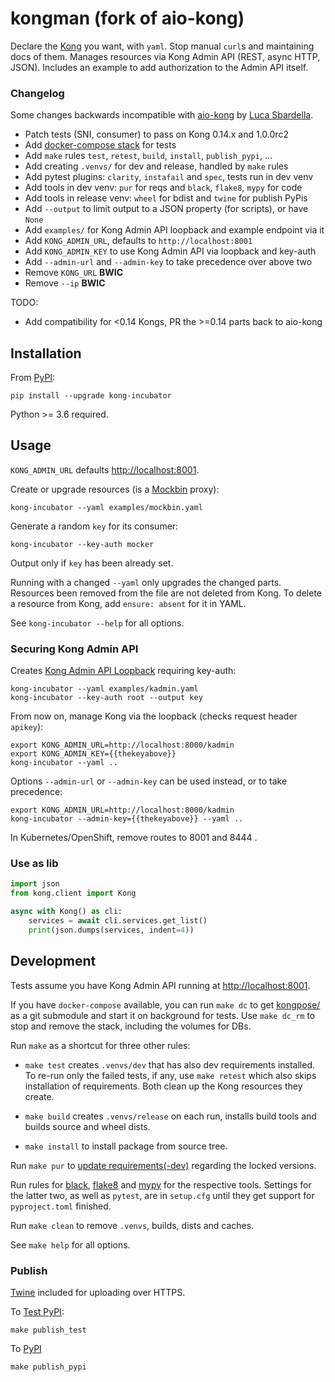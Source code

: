 # kongman (fork of aio-kong)

Declare the [Kong](https://konghq.com/solutions/gateway/) you want, with `yaml`.
Stop manual `curl`s and maintaining docs of them.
Manages resources via Kong Admin API (REST, async HTTP, JSON).
Includes an example to add authorization to the Admin API itself.

### Changelog

Some changes backwards incompatible with [aio-kong](https://github.com/lendingblock/aio-kong) by [Luca Sbardella](https://github.com/lsbardel).

  - Patch tests (SNI, consumer) to pass on Kong 0.14.x and 1.0.0rc2
  - Add [docker-compose stack](https://github.com/asyrjasalo/kongpose) for tests
  - Add `make` rules `test`, `retest`, `build`, `install`, `publish_pypi`, ...
  - Add creating `.venvs/` for dev and release, handled by `make` rules
  - Add pytest plugins: `clarity`, `instafail` and `spec`, tests run in dev venv
  - Add tools in dev venv: `pur` for reqs and `black`, `flake8`, `mypy` for code
  - Add tools in release venv: `wheel` for bdist and `twine` for publish PyPis
  - Add `--output` to limit output to a JSON property (for scripts), or have `None`
  - Add `examples/` for Kong Admin API loopback and example endpoint via it
  - Add `KONG_ADMIN_URL`, defaults to `http://localhost:8001`
  - Add `KONG_ADMIN_KEY` to use Kong Admin API via loopback and key-auth
  - Add `--admin-url` and `--admin-key` to take precedence over above two
  - Remove `KONG_URL` **BWIC**
  - Remove `--ip` **BWIC**

TODO:
  - Add compatibility for <0.14 Kongs, PR the >=0.14 parts back to aio-kong


## Installation

From [PyPI](https://pypi.org/project/kong-incubator):

    pip install --upgrade kong-incubator

Python >= 3.6 required.

## Usage

`KONG_ADMIN_URL` defaults [http://localhost:8001](http://localhost:8001).

Create or upgrade resources (is a [Mockbin](http://mockbin.org) proxy):

    kong-incubator --yaml examples/mockbin.yaml

Generate a random `key` for its consumer:

    kong-incubator --key-auth mocker

Output only if `key` has been already set.

Running with a changed `--yaml` only upgrades the changed parts.
Resources been removed from the file are not deleted from Kong.
To delete a resource from Kong, add `ensure: absent` for it in YAML.

See `kong-incubator --help` for all options.

### Securing Kong Admin API

Creates [Kong Admin API Loopback](https://docs.konghq.com/0.14.x/secure-admin-api/#kong-api-loopback) requiring key-auth:

    kong-incubator --yaml examples/kadmin.yaml
    kong-incubator --key-auth root --output key

From now on, manage Kong via the loopback (checks request header `apikey`):

    export KONG_ADMIN_URL=http://localhost:8000/kadmin
    export KONG_ADMIN_KEY={{thekeyabove}}
    kong-incubator --yaml ..

Options `--admin-url` or `--admin-key` can be used instead, or to take precedence:

    export KONG_ADMIN_URL=http://localhost:8000/kadmin
    kong-incubator --admin-key={{thekeyabove}} --yaml ..

In Kubernetes/OpenShift, remove routes to 8001 and 8444 .

### Use as lib

```python
import json
from kong.client import Kong

async with Kong() as cli:
    services = await cli.services.get_list()
    print(json.dumps(services, indent=4))
```

## Development

Tests assume you have Kong Admin API running at [http://localhost:8001](http://localhost:8001).

If you have `docker-compose` available, you can run `make dc` to get
[kongpose/](https://github.com/asyrjasalo/kongpose/blob/master/docker-compose.yml) as a git submodule and start it on background for tests.
Use `make dc_rm` to stop and remove the stack, including the volumes for DBs.

Run `make` as a shortcut for three other rules:

- `make test` creates `.venvs/dev` that has also dev requirements installed.
To re-run only the failed tests, if any, use `make retest` which also skips
installation of requirements. Both clean up the Kong resources they create.

- `make build` creates `.venvs/release` on each run,
installs build tools and builds source and wheel dists.

- `make install` to install package from source tree.

Run `make pur` to [update requirements(-dev)](https://github.com/alanhamlett/pip-update-requirements) regarding the locked versions.

Run rules for [black](https://black.readthedocs.io/en/stable/),
[flake8](http://flake8.pycqa.org/en/latest/) and
[mypy](http://mypy-lang.org/)
for the respective tools. Settings for the latter two, as well as `pytest`,
are in `setup.cfg` until they get support for `pyproject.toml` finished.

Run `make clean` to remove `.venvs`, builds, dists and caches.

See `make help` for all options.

### Publish

[Twine](https://twine.readthedocs.io/en/latest) included for uploading over HTTPS.

To [Test PyPI](https://test.pypi.org/project/kong-incubator):

    make publish_test

To [PyPI](https://pypi.org/project/kong-incubator)

    make publish_pypi
